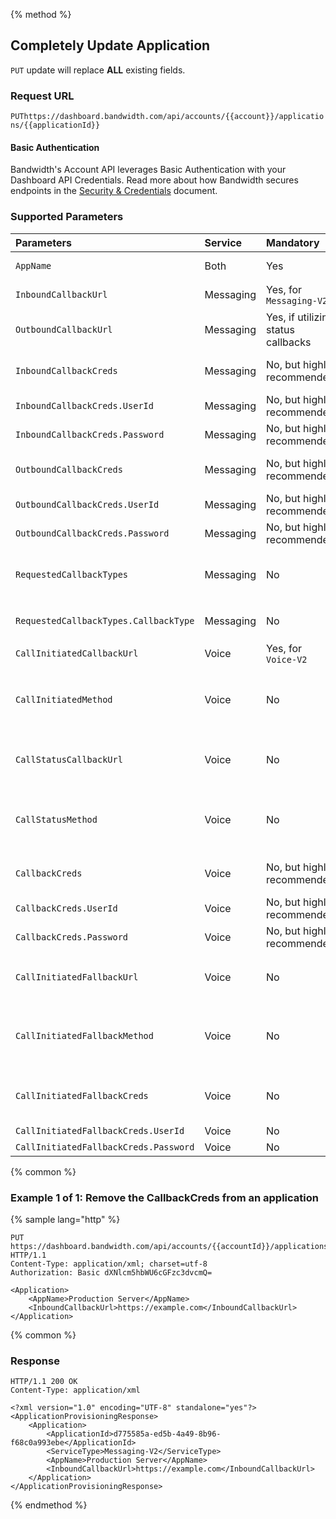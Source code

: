 {% method %}

## Completely Update Application

<code class="put">PUT</code> update will replace **ALL** existing fields.

### Request URL

<code class="put">PUT</code>`https://dashboard.bandwidth.com/api/accounts/{{account}}/applications/{{applicationId}}`

#### Basic Authentication

Bandwidth's Account API leverages Basic Authentication with your Dashboard API Credentials. Read more about how Bandwidth secures endpoints in the [Security & Credentials](../../../guides/accountCredentials.md) document.

### Supported Parameters
| Parameters                            | Service   | Mandatory                  | Description |
|:--------------------------------------|:----------|:---------------------------|:------------|
| `AppName`                             | Both      | Yes                        | Plain text name of the application |
| `InboundCallbackUrl`                  | Messaging | Yes, for `Messaging-V2`    | Url to receive [message events](../../../messaging/callbacks/messageEvents.md) |
| `OutboundCallbackUrl`                 | Messaging | Yes, if utilizing status callbacks | Url to receive [message events](../../../messaging/callbacks/messageEvents.md) |
| `InboundCallbackCreds`                | Messaging | No, but highly recommended | Basic auth credentials to apply to your inbound message events |
| `InboundCallbackCreds.UserId`         | Messaging | No, but highly recommended | Basic auth `UserId` |
| `InboundCallbackCreds.Password`       | Messaging | No, but highly recommended | Basic auth `Password`|
| `OutboundCallbackCreds`               | Messaging | No, but highly recommended | Basic auth credentials to apply to your outbound message events |
| `OutboundCallbackCreds.UserId`        | Messaging | No, but highly recommended | Basic auth `UserId` |
| `OutboundCallbackCreds.Password`      | Messaging | No, but highly recommended | Basic auth `Password`|
| `RequestedCallbackTypes`              | Messaging | No                         | List containing the `CallbackTypes` you wish to receive at the `OutboundCallbackUrl`. |
| `RequestedCallbackTypes.CallbackType` | Messaging | No                         | `message-delivered`, `message-sending`, `message-failed` |
| `CallInitiatedCallbackUrl`            | Voice     | Yes, for `Voice-V2`        | Url to receive [voice events](../../../voice/bxml/callbacks/about.md) |
| `CallInitiatedMethod`                 | Voice     | No                         | HTTP method for events sent to the `CallInitiatedCallbackUrl`.<br> <code class="post">POST</code> or <code class="get">GET</code><br>Default is <code class="post">POST</code> |
| `CallStatusCallbackUrl`               | Voice     | No                         | Url to receive [voice events](../../../voice/bxml/callbacks/about.md) **NOT** related to Initiated. Such as: rejected or hung up. |
| `CallStatusMethod`                    | Voice     | No                         | HTTP method for events sent to the `CallStatusCallbackUrl`.<br> <code class="post">POST</code> or <code class="get">GET</code><br>Default is <code class="post">POST</code> |
| `CallbackCreds`                       | Voice     | No, but highly recommended | Basic auth credentials to apply to your message & voice events |
| `CallbackCreds.UserId`                | Voice     | No, but highly recommended | Basic auth `UserId` |
| `CallbackCreds.Password`              | Voice     | No, but highly recommended | Basic auth `Password` |
| `CallInitiatedFallbackUrl`            | Voice     | No                         | Url to receive [voice events](../../../voice/bxml/callbacks/about.md) URL is used when voice events fail to process at `CallInitiatedCallbackUrl` |
| `CallInitiatedFallbackMethod`         | Voice     | No                         | HTTP method for events sent to the `CallInitiatedFallbackUrl`.<br> <code class="post">POST</code> or <code class="get">GET</code><br>Default is <code class="post">POST</code> |
| `CallInitiatedFallbackCreds`          | Voice     | No                         | Basic auth credentials to apply to voice events sent to the `CallInitiatedFallbackUrl`. |
| `CallInitiatedFallbackCreds.UserId`   | Voice     | No                         | Basic auth `UserId`  |
| `CallInitiatedFallbackCreds.Password` | Voice     | No                         | Basic auth `Password`|


{% common %}

### Example 1 of 1: Remove the CallbackCreds from an application

{% sample lang="http" %}

```http
PUT https://dashboard.bandwidth.com/api/accounts/{{accountId}}/applications/{{applicationId}} HTTP/1.1
Content-Type: application/xml; charset=utf-8
Authorization: Basic dXNlcm5hbWU6cGFzc3dvcmQ=

<Application>
    <AppName>Production Server</AppName>
    <InboundCallbackUrl>https://example.com</InboundCallbackUrl>
</Application>
```

{% common %}

### Response

```http
HTTP/1.1 200 OK
Content-Type: application/xml

<?xml version="1.0" encoding="UTF-8" standalone="yes"?>
<ApplicationProvisioningResponse>
    <Application>
        <ApplicationId>d775585a-ed5b-4a49-8b96-f68c0a993ebe</ApplicationId>
        <ServiceType>Messaging-V2</ServiceType>
        <AppName>Production Server</AppName>
        <InboundCallbackUrl>https://example.com</InboundCallbackUrl>
    </Application>
</ApplicationProvisioningResponse>
```

{% endmethod %}
